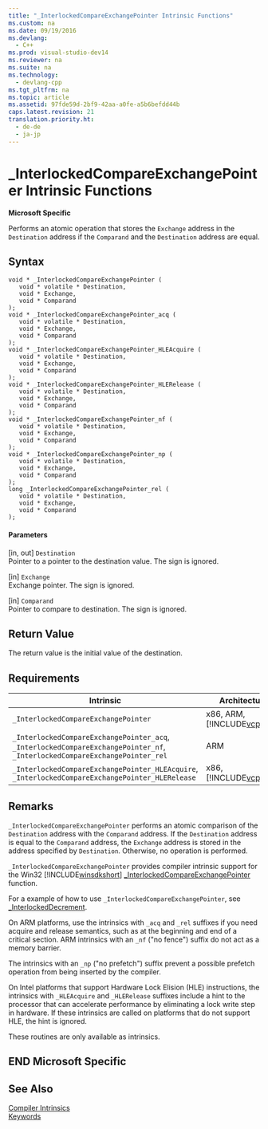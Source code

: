 ```yaml
---
title: "_InterlockedCompareExchangePointer Intrinsic Functions"
ms.custom: na
ms.date: 09/19/2016
ms.devlang: 
  - C++
ms.prod: visual-studio-dev14
ms.reviewer: na
ms.suite: na
ms.technology: 
  - devlang-cpp
ms.tgt_pltfrm: na
ms.topic: article
ms.assetid: 97fde59d-2bf9-42aa-a0fe-a5b6befdd44b
caps.latest.revision: 21
translation.priority.ht: 
  - de-de
  - ja-jp
---
```

# _InterlockedCompareExchangePointer Intrinsic Functions
**Microsoft Specific**  
  
 Performs an atomic operation that stores the `Exchange` address in the `Destination` address if the `Comparand` and the `Destination` address are equal.  
  
## Syntax  
  
```  
void * _InterlockedCompareExchangePointer (  
   void * volatile * Destination,  
   void * Exchange,  
   void * Comparand  
);  
void * _InterlockedCompareExchangePointer_acq (  
   void * volatile * Destination,  
   void * Exchange,  
   void * Comparand  
);  
void * _InterlockedCompareExchangePointer_HLEAcquire (  
   void * volatile * Destination,  
   void * Exchange,  
   void * Comparand  
);  
void * _InterlockedCompareExchangePointer_HLERelease (  
   void * volatile * Destination,  
   void * Exchange,  
   void * Comparand  
);  
void * _InterlockedCompareExchangePointer_nf (  
   void * volatile * Destination,  
   void * Exchange,  
   void * Comparand  
);  
void * _InterlockedCompareExchangePointer_np (  
   void * volatile * Destination,  
   void * Exchange,  
   void * Comparand  
);  
long _InterlockedCompareExchangePointer_rel (  
   void * volatile * Destination,  
   void * Exchange,  
   void * Comparand  
);  
```  
  
#### Parameters  
 [in, out] `Destination`  
 Pointer to a pointer to the destination value. The sign is ignored.  
  
 [in] `Exchange`  
 Exchange pointer. The sign is ignored.  
  
 [in] `Comparand`  
 Pointer to compare to destination. The sign is ignored.  
  
## Return Value  
 The return value is the initial value of the destination.  
  
## Requirements  
  
|Intrinsic|Architecture|Header|  
|---------------|------------------|------------|  
|`_InterlockedCompareExchangePointer`|x86, ARM, [!INCLUDE[vcprx64](../vs140/includes/vcprx64_md.md)]|<intrin.h>|  
|`_InterlockedCompareExchangePointer_acq`, `_InterlockedCompareExchangePointer_nf`, `_InterlockedCompareExchangePointer_rel`|ARM|<iiintrin.h>|  
|`_InterlockedCompareExchangePointer_HLEAcquire`, `_InterlockedCompareExchangePointer_HLERelease`|x86, [!INCLUDE[vcprx64](../vs140/includes/vcprx64_md.md)]|<immintrin.h>|  
  
## Remarks  
 `_InterlockedCompareExchangePointer` performs an atomic comparison of the `Destination` address with the `Comparand` address. If the `Destination` address is equal to the `Comparand` address, the `Exchange` address is stored in the address specified by `Destination`. Otherwise, no operation is performed.  
  
 `_InterlockedCompareExchangePointer` provides compiler intrinsic support for the Win32 [!INCLUDE[winsdkshort](../vs140/includes/winsdkshort_md.md)] [_InterlockedCompareExchangePointer](http://msdn.microsoft.com/library/ff547863.aspx) function.  
  
 For a example of how to use `_InterlockedCompareExchangePointer`, see [_InterlockedDecrement](../vs140/_InterlockedDecrement-Intrinsic-Functions.md).  
  
 On ARM platforms, use the intrinsics with `_acq` and `_rel` suffixes if you need acquire and release semantics, such as at the beginning and end of a critical section. ARM intrinsics with an `_nf` ("no fence") suffix do not act as a memory barrier.  
  
 The intrinsics with an `_np` ("no prefetch") suffix prevent a possible prefetch operation from being inserted by the compiler.  
  
 On Intel platforms that support Hardware Lock Elision (HLE) instructions, the intrinsics with `_HLEAcquire` and `_HLERelease` suffixes include a hint to the processor that can accelerate performance by eliminating a lock write step in hardware. If these intrinsics are called on platforms that do not support HLE, the hint is ignored.  
  
 These routines are only available as intrinsics.  
  
## END Microsoft Specific  
  
## See Also  
 [Compiler Intrinsics](../vs140/Compiler-Intrinsics.md)   
 [Keywords](../vs140/Keywords--C---.md)